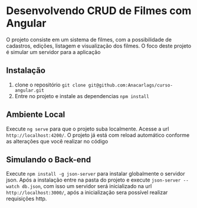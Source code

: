 # Desenvolvendo CRUD de Filmes com Angular 


O projeto consiste em um sistema de filmes, com a possibilidade de cadastros, edições, listagem e visualização dos filmes. O foco deste projeto é simular
um servidor para a aplicação

## Instalação

1. clone o repositório `git clone git@github.com:Anacarlags/curso-angular.git`
2. Entre no projeto e instale as dependencias `npm install`

## Ambiente Local

Execute `ng serve` para que o projeto suba localmente. Acesse a url `http://localhost:4200/`. O projeto já está com reload automático conforme as alterações que você realizar no código

## Simulando o Back-end

Execute `npm install -g json-server` para instalar globalmente o servidor json. Após a instalação entre na pasta do projeto e execute `json-server --watch db.json`, com isso um servidor será inicializado na url `http://localhost:3000/`, após a inicialização sera possível realizar requisições http.

